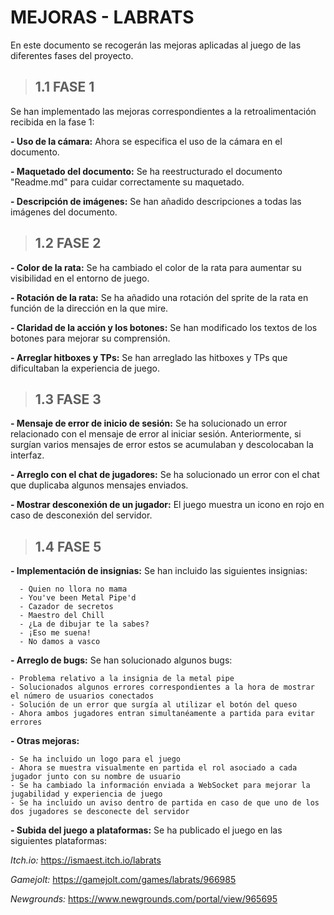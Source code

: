# MEJORAS - LABRATS
En este documento se recogerán las mejoras aplicadas al juego de las diferentes fases del proyecto.

> ## **1.1 FASE 1**

Se han implementado las mejoras correspondientes a la retroalimentación recibida en la fase 1:

  **- Uso de la cámara:** Ahora se especifica el uso de la cámara en el documento.
  
  **- Maquetado del documento:** Se ha reestructurado el documento "Readme.md" para cuidar correctamente su maquetado.
  
  **- Descripción de imágenes:** Se han añadido descripciones a todas las imágenes del documento.
  

> ## **1.2 FASE 2**
> 
  **- Color de la rata:** Se ha cambiado el color de la rata para aumentar su visibilidad en el entorno de juego.
  
  **- Rotación de la rata:** Se ha añadido una rotación del sprite de la rata en función de la dirección en la que mire.
  
  **- Claridad de la acción y los botones:** Se han modificado los textos de los botones para mejorar su comprensión.
  
  **- Arreglar hitboxes y TPs:** Se han arreglado las hitboxes y TPs que dificultaban la experiencia de juego.

  
> ## **1.3 FASE 3**
> 
  **- Mensaje de error de inicio de sesión:** Se ha solucionado un error relacionado con el mensaje de error al iniciar sesión. Anteriormente, si surgían varios mensajes de error estos se acumulaban y descolocaban la interfaz.
  
  **- Arreglo con el chat de jugadores:** Se ha solucionado un error con el chat que duplicaba algunos mensajes enviados.
  
  **- Mostrar desconexión de un jugador:** El juego muestra un icono en rojo en caso de desconexión del servidor.
  
  
> ## **1.4 FASE 5**
> 
  **- Implementación de insignias:** Se han incluido las siguientes insignias:
  
      - Quien no llora no mama
      - You've been Metal Pipe'd
      - Cazador de secretos
      - Maestro del Chill
      - ¿La de dibujar te la sabes?
      - ¡Eso me suena! 
      - No damos a vasco

   **- Arreglo de bugs:** Se han solucionado algunos bugs:
   
    - Problema relativo a la insignia de la metal pipe
    - Solucionados algunos errores correspondientes a la hora de mostrar el número de usuarios conectados
    - Solución de un error que surgía al utilizar el botón del queso
    - Ahora ambos jugadores entran simultanéamente a partida para evitar errores

   **- Otras mejoras:**

    - Se ha incluido un logo para el juego
    - Ahora se muestra visualmente en partida el rol asociado a cada jugador junto con su nombre de usuario
    - Se ha cambiado la información enviada a WebSocket para mejorar la jugabilidad y experiencia de juego
    - Se ha incluido un aviso dentro de partida en caso de que uno de los dos jugadores se desconecte del servidor
  
  **- Subida del juego a plataformas:** Se ha publicado el juego en las siguientes plataformas:
  
  *Itch.io:* https://ismaest.itch.io/labrats
  
  *Gamejolt:* https://gamejolt.com/games/labrats/966985
  
  *Newgrounds:* https://www.newgrounds.com/portal/view/965695
  
  
